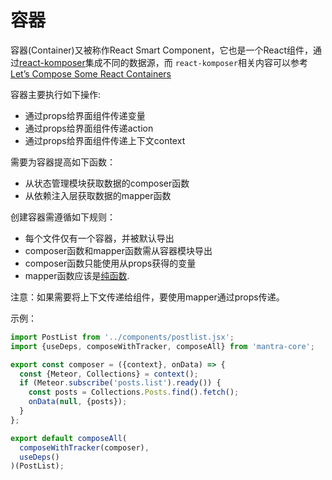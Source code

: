 # 容器

容器(Container)又被称作React Smart Component，它也是一个React组件，通过[react-komposer](https://github.com/kadirahq/react-komposer)集成不同的数据源，而
`react-komposer`相关内容可以参考[Let’s Compose Some React Containers](https://voice.kadira.io/let-s-compose-some-react-containers-3b91b6d9b7c8#.my9ynz9e2)

容器主要执行如下操作:

* 通过props给界面组件传递变量
* 通过props给界面组件传递action
* 通过props给界面组件传递上下文context

需要为容器提高如下函数：

* 从状态管理模块获取数据的composer函数
* 从依赖注入层获取数据的mapper函数

创建容器需遵循如下规则：

* 每个文件仅有一个容器，并被默认导出
* composer函数和mapper函数需从容器模块导出
* composer函数只能使用从props获得的变量
* mapper函数应该是[纯函数](https://en.wikipedia.org/wiki/Pure_function).

注意：如果需要将上下文传递给组件，要使用mapper通过props传递。

示例：

```js
import PostList from '../components/postlist.jsx';
import {useDeps, composeWithTracker, composeAll} from 'mantra-core';

export const composer = ({context}, onData) => {
  const {Meteor, Collections} = context();
  if (Meteor.subscribe('posts.list').ready()) {
    const posts = Collections.Posts.find().fetch();
    onData(null, {posts});
  }
};

export default composeAll(
  composeWithTracker(composer),
  useDeps()
)(PostList);
```
